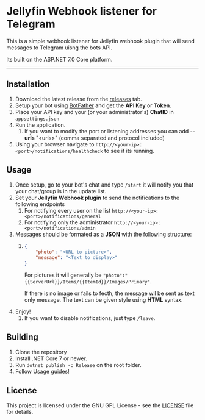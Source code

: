 ﻿# Jellyfin Webhook listener for Telegram
This is a simple webhook listener for Jellyfin webhook plugin that will send messages to Telegram uisng the bots API.

Its built on the ASP.NET 7.0 Core platform.

---------

## Installation
1. Download the latest release from the [releases](https://github.com/Kakoluz/Jellyfin-Webhook-Telegram/releases) tab.
1. Setup your bot using [BotFather](https://telegram.me/BotFather) and get the **API Key** or **Token**.
1. Place your API key and your (or your administrator's) **ChatID** in `appsettings.json`
1. Run the application.
    1. If you want to modify the port or listening addresses you can add **--urls** "\<urls\>" (comma separated and protocol included)
1. Using your browser navigate to `http://<your-ip>:<port>/notifications/healthcheck` to see if its running.

	
## Usage
1. Once setup, go to your bot's chat and type `/start` it will notify you that your chat/group is in the update list.
1. Set your **Jellyfin Webhook plugin** to send the notifications to the following endpoints
    1. For notifying every user on the list `http://<your-ip>:<port>/notifications/general`
	1. For notifying only the administrator `http://<your-ip>:<port>/notifications/admin`
1. Messages should be formated as a **JSON** with the following structure:
    1. ```JSON
       {
           "photo": "<URL to picture>",
    	   "message": "<Text to display>"
       }
       ```
       For pictures it will generally be `"photo":"{{ServerUrl}}/Items/{{ItemId}}/Images/Primary"`.
	
	   If there is no image or fails to fecth, the message wil be sent as text only message. The text can be given style using **HTML** syntax.
1. Enjoy!
    1. If you want to disable notifications, just type `/leave`.

## Building
1. Clone the repository
1. Install .NET Core 7 or newer.
1. Run `dotnet publish -c Release` on the root folder.
1. Follow Usage guides!

## License
This project is licensed under the GNU GPL License - see the [LICENSE](https://github.com/Kakoluz/Jellyfin-Webhook-Telegram/blob/main/LICENSE) file for details.